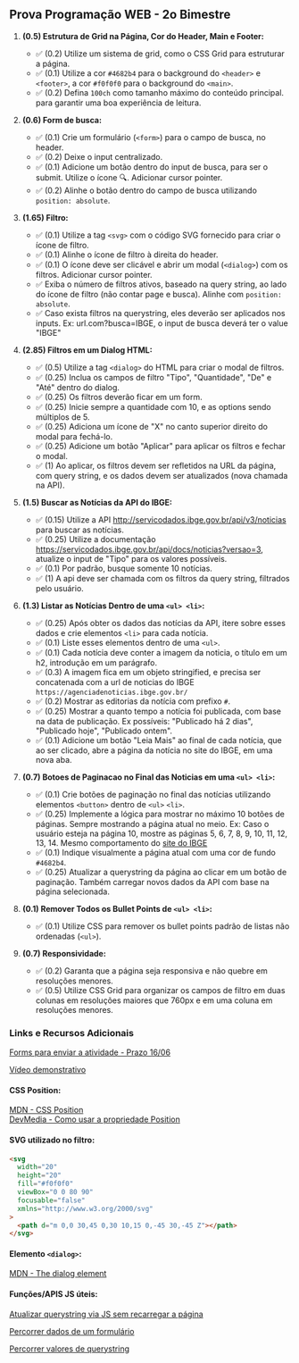 ## Prova Programação WEB - 2o Bimestre

1. **(0.5) Estrutura de Grid na Página, Cor do Header, Main e Footer:**

    - ✅ (0.2) Utilize um sistema de grid, como o CSS Grid para estruturar a página.
    - ✅ (0.1) Utilize a cor `#4682b4` para o background do `<header>` e `<footer>`, a cor `#f0f0f0` para o background do `<main>`.
    - ✅ (0.2) Defina `100ch` como tamanho máximo do conteúdo principal. para garantir uma boa experiência de leitura.

2. **(0.6) Form de busca:**

    - ✅ (0.1) Crie um formulário (`<form>`) para o campo de busca, no header.
    - ✅ (0.2) Deixe o input centralizado.
    - ✅ (0.1) Adicione um botão dentro do input de busca, para ser o submit. Utilize o ícone 🔍. Adicionar cursor pointer.
    - ✅ (0.2) Alinhe o botão dentro do campo de busca utilizando `position: absolute`.

3. **(1.65) Filtro:**

    - ✅ (0.1) Utilize a tag `<svg>` com o código SVG fornecido para criar o ícone de filtro.
    - ✅ (0.1) Alinhe o ícone de filtro à direita do header.
    - ✅ (0.1) O ícone deve ser clicável e abrir um modal (`<dialog>`) com os filtros. Adicionar cursor pointer.
    - ✅ Exiba o número de filtros ativos, baseado na query string, ao lado do ícone de filtro (não contar page e busca). Alinhe com `position: absolute`.
    - ✅ Caso exista filtros na querystring, eles deverão ser aplicados nos inputs. Ex: url.com?busca=IBGE, o input de busca deverá ter o value "IBGE"

4. **(2.85) Filtros em um Dialog HTML:**

    - ✅ (0.5) Utilize a tag `<dialog>` do HTML para criar o modal de filtros.
    - ✅ (0.25) Inclua os campos de filtro "Tipo", "Quantidade", "De" e "Até" dentro do dialog.
    - ✅ (0.25) Os filtros deverão ficar em um form.
    - ✅ (0.25) Inicie sempre a quantidade com 10, e as options sendo múltiplos de 5.
    - ✅ (0.25) Adiciona um ícone de "X" no canto superior direito do modal para fechá-lo.
    - ✅ (0.25) Adicione um botão "Aplicar" para aplicar os filtros e fechar o modal.
    - ✅ (1) Ao aplicar, os filtros devem ser refletidos na URL da página, com query string, e os dados devem ser atualizados (nova chamada na API).

5. **(1.5) Buscar as Notícias da API do IBGE:**

    - ✅ (0.15) Utilize a API http://servicodados.ibge.gov.br/api/v3/noticias para buscar as notícias.
    - ✅ (0.25) Utilize a documentação https://servicodados.ibge.gov.br/api/docs/noticias?versao=3, atualize o input de "Tipo" para os valores possíveis.
    - ✅ (0.1) Por padrão, busque somente 10 notícias.
    - ✅ (1) A api deve ser chamada com os filtros da query string, filtrados pelo usuário.

6. **(1.3) Listar as Notícias Dentro de uma `<ul> <li>`:**

    - ✅ (0.25) Após obter os dados das notícias da API, itere sobre esses dados e crie elementos `<li>` para cada notícia.
    - ✅ (0.1) Liste esses elementos dentro de uma `<ul>`.
    - ✅ (0.1) Cada notícia deve conter a imagem da noticia, o título em um h2, introdução em um parágrafo.
    - ✅ (0.3) A imagem fica em um objeto stringified, e precisa ser concatenada com a url de noticias do IBGE `https://agenciadenoticias.ibge.gov.br/`
    - ✅ (0.2) Mostrar as editorias da notícia com prefixo `#`.
    - ✅ (0.25) Mostrar a quanto tempo a notícia foi publicada, com base na data de publicação. Ex possíveis: "Publicado há 2 dias", "Publicado hoje", "Publicado ontem".
    - ✅ (0.1) Adicione um botão "Leia Mais" ao final de cada notícia, que ao ser clicado, abre a página da notícia no site do IBGE, em uma nova aba.

7. **(0.7) Botoes de Paginacao no Final das Noticias em uma `<ul> <li>`:**

    - ✅ (0.1) Crie botões de paginação no final das notícias utilizando elementos `<button>` dentro de `<ul>` `<li>`.
    - ✅ (0.25) Implemente a lógica para mostrar no máximo 10 botões de páginas. Sempre mostrando a página atual no meio. Ex: Caso o usuário esteja na página 10, mostre as páginas 5, 6, 7, 8, 9, 10, 11, 12, 13, 14. Mesmo comportamento do [site do IBGE](https://agenciadenoticias.ibge.gov.br/agencia-noticias.html)
    - ✅ (0.1) Indique visualmente a página atual com uma cor de fundo `#4682b4`.
    - ✅ (0.25) Atualizar a querystring da página ao clicar em um botão de paginação. Também carregar novos dados da API com base na página selecionada.

8. **(0.1) Remover Todos os Bullet Points de `<ul> <li>`:**

    - ✅ (0.1) Utilize CSS para remover os bullet points padrão de listas não ordenadas (`<ul>`).

9. **(0.7) Responsividade:**

    - ✅ (0.2) Garanta que a página seja responsiva e não quebre em resoluções menores.
    - ✅ (0.5) Utilize CSS Grid para organizar os campos de filtro em duas colunas em resoluções maiores que 760px e em uma coluna em resoluções menores.

### Links e Recursos Adicionais

[Forms para enviar a atividade - Prazo 16/06](https://forms.gle/XQxcmR2uUGt2aQhB6)

[Vídeo demonstrativo](https://www.youtube.com/watch?v=KJZ2alMe1yg)

#### CSS Position:

[MDN - CSS Position](https://developer.mozilla.org/en-US/docs/Web/CSS/position)  
[DevMedia - Como usar a propriedade Position](https://www.devmedia.com.br/como-usar-a-propriedade-position-css/24451)

#### SVG utilizado no filtro:

```html
<svg
  width="20"
  height="20"
  fill="#f0f0f0"
  viewBox="0 0 80 90"
  focusable="false"
  xmlns="http://www.w3.org/2000/svg"
>
  <path d="m 0,0 30,45 0,30 10,15 0,-45 30,-45 Z"></path>
</svg>
```

#### Elemento `<dialog>`:

[MDN - The dialog element](https://developer.mozilla.org/en-US/docs/Web/HTML/Element/dialog)

#### Funções/APIS JS úteis:

[Atualizar querystring via JS sem recarregar a página](https://www.ninjadevspace.com.br/post/javascript-update-query-string-without-refreshing-page)

[Percorrer dados de um formulário](https://developer.mozilla.org/en-US/docs/Web/API/FormData/entries#examples)

[Percorrer valores de querystring](https://developer.mozilla.org/en-US/docs/Web/API/URLSearchParams/forEach#examples)